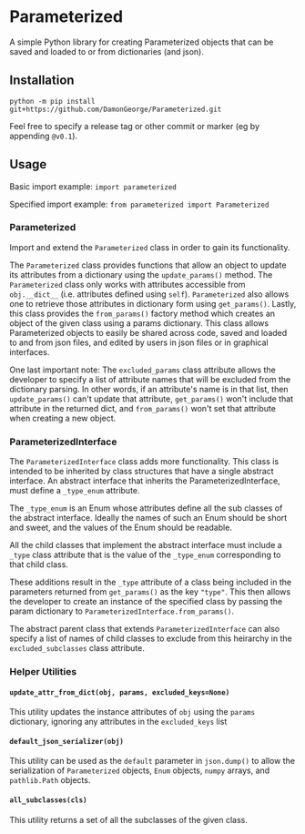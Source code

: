 # Parameterized
A simple Python library for creating Parameterized objects that can be saved and loaded to or from dictionaries (and json). 

## Installation
```
python -m pip install git+https://github.com/DamonGeorge/Parameterized.git
```
Feel free to specify a release tag or other commit or marker (eg by appending `@v0.1`).

## Usage
Basic import example: `import parameterized`

Specified import example: `from parameterized import Parameterized`

### Parameterized
Import and extend the `Parameterized` class in order to gain its functionality. 

The `Parameterized` class provides functions that allow an object to update its attributes from a dictionary using the `update_params()` method. The `Parameterized` class only works with attributes accessible from `obj.__dict__` (i.e. attributes defined using `self`). `Parameterized` also allows one to retrieve those attributes in dictionary form using `get_params()`. Lastly, this class provides the `from_params()` factory method which creates an object of the given class using a params dictionary. This class allows Parameterized objects to easily be shared across code, saved and loaded to and from json files, and edited by users in json files or in graphical interfaces.

One last important note: The `excluded_params` class attribute allows the developer to specify a list of attribute names that will be excluded from the dictionary parsing. In other words, if an attribute's name is in that list, then `update_params()` can't update that attribute, `get_params()` won't include that attribute in the returned dict, and `from_params()` won't set that attribute when creating a new object.

### ParameterizedInterface
The `ParameterizedInterface` class adds more functionality. This class is intended to be inherited by class structures that have a single abstract interface. An abstract interface that inherits the ParameterizedInterface, must define a `_type_enum` attribute.

The `_type_enum` is an Enum whose attributes define all the sub classes of the abstract interface. Ideally the names of such an Enum should be short and sweet, and the values of the Enum should be readable.

All the child classes that implement the abstract interface must include a `_type` class attribute that is the value of the `_type_enum` corresponding to that child class. 

These additions result in the `_type` attribute of a class being included in the parameters returned from `get_params()` as the key `"type"`. This then allows the developer to create an instance of the specified class by passing the param dictionary to `ParameterizedInterface.from_params()`. 

The abstract parent class that extends `ParameterizedInterface` can also specify a list of names of child classes to exclude from this heirarchy in the `excluded_subclasses` class attribute.

### Helper Utilities
#### `update_attr_from_dict(obj, params, excluded_keys=None)`
This utility updates the instance attributes of `obj` using the `params` dictionary, ignoring any attributes in the `excluded_keys` list

#### `default_json_serializer(obj)`
This utility can be used as the `default` parameter in `json.dump()` to allow the serialization of `Parameterized` objects, `Enum` objects, `numpy` arrays, and `pathlib.Path` objects.

#### `all_subclasses(cls)`
This utility returns a set of all the subclasses of the given class.
